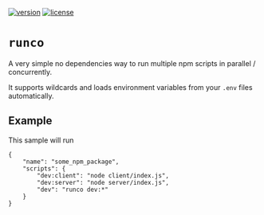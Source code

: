 [![version](https://img.shields.io/npm/v/runco.svg)]() [![license](https://img.shields.io/github/license/porsager/runco.svg)]()

# `runco`

A very simple no dependencies way to run multiple npm scripts in parallel / concurrently.

It supports wildcards and loads environment variables from your `.env` files automatically.

## Example

This sample will run 
```
{
    "name": "some_npm_package",
    "scripts": {
        "dev:client": "node client/index.js",
        "dev:server": "node server/index.js",
        "dev": "runco dev:*"
    }
}
